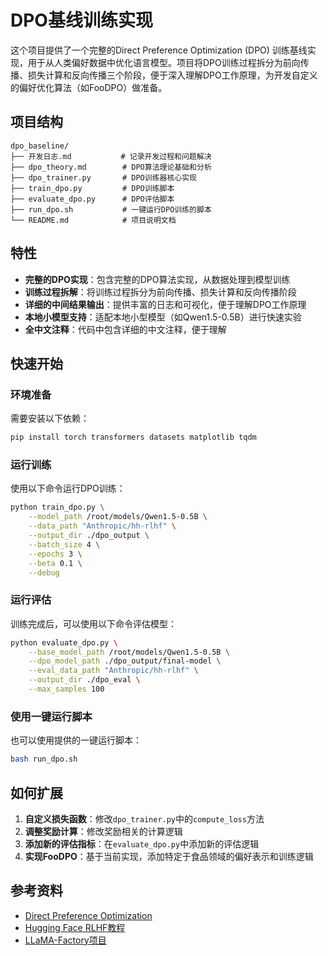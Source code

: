 # DPO基线训练实现

这个项目提供了一个完整的Direct Preference Optimization (DPO) 训练基线实现，用于从人类偏好数据中优化语言模型。项目将DPO训练过程拆分为前向传播、损失计算和反向传播三个阶段，便于深入理解DPO工作原理，为开发自定义的偏好优化算法（如FooDPO）做准备。

## 项目结构

```
dpo_baseline/
├── 开发日志.md           # 记录开发过程和问题解决
├── dpo_theory.md        # DPO算法理论基础和分析
├── dpo_trainer.py       # DPO训练器核心实现
├── train_dpo.py         # DPO训练脚本
├── evaluate_dpo.py      # DPO评估脚本
├── run_dpo.sh           # 一键运行DPO训练的脚本
└── README.md            # 项目说明文档
```

## 特性

- **完整的DPO实现**：包含完整的DPO算法实现，从数据处理到模型训练
- **训练过程拆解**：将训练过程拆分为前向传播、损失计算和反向传播阶段
- **详细的中间结果输出**：提供丰富的日志和可视化，便于理解DPO工作原理
- **本地小模型支持**：适配本地小型模型（如Qwen1.5-0.5B）进行快速实验
- **全中文注释**：代码中包含详细的中文注释，便于理解

## 快速开始

### 环境准备

需要安装以下依赖：

```bash
pip install torch transformers datasets matplotlib tqdm
```

### 运行训练

使用以下命令运行DPO训练：

```bash
python train_dpo.py \
    --model_path /root/models/Qwen1.5-0.5B \
    --data_path "Anthropic/hh-rlhf" \
    --output_dir ./dpo_output \
    --batch_size 4 \
    --epochs 3 \
    --beta 0.1 \
    --debug
```

### 运行评估

训练完成后，可以使用以下命令评估模型：

```bash
python evaluate_dpo.py \
    --base_model_path /root/models/Qwen1.5-0.5B \
    --dpo_model_path ./dpo_output/final-model \
    --eval_data_path "Anthropic/hh-rlhf" \
    --output_dir ./dpo_eval \
    --max_samples 100
```

### 使用一键运行脚本

也可以使用提供的一键运行脚本：

```bash
bash run_dpo.sh
```

## 如何扩展

1. **自定义损失函数**：修改`dpo_trainer.py`中的`compute_loss`方法
2. **调整奖励计算**：修改奖励相关的计算逻辑
3. **添加新的评估指标**：在`evaluate_dpo.py`中添加新的评估逻辑
4. **实现FooDPO**：基于当前实现，添加特定于食品领域的偏好表示和训练逻辑

## 参考资料

- [Direct Preference Optimization](https://arxiv.org/abs/2305.18290)
- [Hugging Face RLHF教程](https://huggingface.co/blog/rlhf)
- [LLaMA-Factory项目](https://github.com/hiyouga/LLaMA-Factory) 